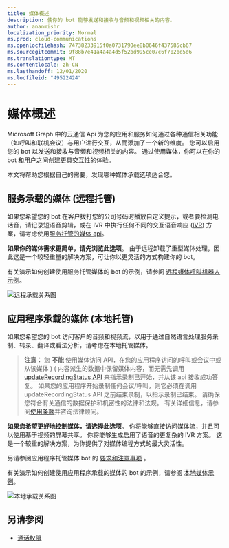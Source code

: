 ```yaml
---
title: 媒体概述
description: 使你的 bot 能够发送和接收与音频和视频相关的内容。
author: ananmishr
localization_priority: Normal
ms.prod: cloud-communications
ms.openlocfilehash: 74738233915f0a0731790ee8b0646f437585cb67
ms.sourcegitcommit: 9f88b7e41a4a4a4d5f52bd995ce07c6f702bd5d6
ms.translationtype: MT
ms.contentlocale: zh-CN
ms.lasthandoff: 12/01/2020
ms.locfileid: "49522424"
---
```

# <a name="media-overview"></a>媒体概述

Microsoft Graph 中的云通信 Api 为您的应用和服务如何通过各种通信相关功能（如呼叫和联机会议）与用户进行交互，从而添加了一个新的维度。 您可以启用您的 bot 以发送和接收与音频和视频相关的内容。 通过使用媒体，你可以在你的 bot 和用户之间创建更具交互性的体验。

本文将帮助您根据自己的需要，发现哪种媒体承载选项适合您。

## <a name="service-hosted-media-remote-hosting"></a>服务承载的媒体 (远程托管) 
如果您希望您的 bot 在客户拨打您的公司号码时播放自定义提示，或者要检测电话音，请记录短语音剪辑，或在 IVR 中执行任何不同的交互语音响应 ([IVR](/graph/api/resources/calls-api-ivr-overview)) 方案，请考虑使用[服务托管的媒体 api](/graph/api/resources/communications-api-overview)。

**如果你的媒体需求更简单，请先浏览此选项**。 由于远程卸载了重型媒体处理，因此这是一个较轻重量的解决方案，可让你以更灵活的方式构建你的 bot。

有关演示如何创建使用服务托管媒体的 bot 的示例，请参阅 [远程媒体呼叫机器人示例](https://github.com/microsoftgraph/microsoft-graph-comms-samples/tree/master/Samples/BetaSamples/RemoteMediaSamples)。

![远程承载关系图](images/communications-remote-media.PNG)

## <a name="application-hosted-media-local-hosting"></a>应用程序承载的媒体 (本地托管) 
如果您希望您的 bot 访问客户的音频和视频流，以用于通过自然语言处理服务录制、转录、翻译或看法分析，请考虑在本地托管媒体。

>**注意：** 您 **不能** 使用媒体访问 API，在您的应用程序访问的呼叫或会议中或从该媒体 )  ( 内容派生的数据中保留媒体内容，而无需先调用 [updateRecordingStatus API](/graph/api/call-updaterecordingstatus) 来指示录制已开始，并从该 api 接收成功答复。 如果您的应用程序开始录制任何会议/呼叫，则它必须在调用 updateRecordingStatus API 之前结束录制，以指示录制已结束。 请确保您符合有关通信的数据保护和机密性的法律和法规。 有关详细信息，请参阅[使用条款](/legal/microsoft-apis/terms-of-use)并咨询法律顾问。

**如果您希望更好地控制媒体，请选择此选项**。 你将能够直接访问媒体流，并且可以使用基于视频的屏幕共享。 你将能够生成启用了语音的更复杂的 IVR 方案。 这是一个较重的解决方案，为你提供了对媒体编程方式的最大灵活性。

另请参阅应用程序托管媒体 bot 的 [要求和注意事项](/microsoftteams/platform/concepts/calls-and-meetings/requirements-considerations-application-hosted-media-bots) 。

有关演示如何创建使用应用程序承载的媒体的 bot 的示例，请参阅 [本地媒体示例](https://github.com/microsoftgraph/microsoft-graph-comms-samples/tree/master/Samples/V1.0Samples/LocalMediaSamples)。

![本地承载关系图](images/communications-local-media.PNG)

## <a name="see-also"></a>另请参阅

- [通话权限](./permissions-reference.md#calls-permissions)
